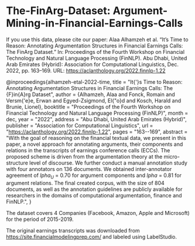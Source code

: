 # The-FinArg-Dataset: Argument-Mining-in-Financial-Earnings-Calls


If you use this data, please cite our paper: 
Alaa Alhamzeh et al. “It’s Time to Reason: Annotating Argumentation Structures in Financial Earnings Calls: The FinArg Dataset.” In: Proceedings of the Fourth
Workshop on Financial Technology and Natural Language Processing (FinNLP). Abu Dhabi, United Arab Emirates (Hybrid):
Association for Computational Linguistics, Dec. 2022, pp. 163–169. URL: https://aclanthology.org/2022.finnlp-1.22 

@inproceedings{alhamzeh-etal-2022-time,
    title = "It{'}s Time to Reason: Annotating Argumentation Structures in Financial Earnings Calls: The {F}in{A}rg Dataset",
    author = {Alhamzeh, Alaa  and
      Fonck, Romain  and
      Versm{\'e}e, Erwan  and
      Egyed-Zsigmond, El{\"o}d  and
      Kosch, Harald  and
      Brunie, Lionel},
    booktitle = "Proceedings of the Fourth Workshop on Financial Technology and Natural Language Processing (FinNLP)",
    month = dec,
    year = "2022",
    address = "Abu Dhabi, United Arab Emirates (Hybrid)",
    publisher = "Association for Computational Linguistics",
    url = "https://aclanthology.org/2022.finnlp-1.22",
    pages = "163--169",
    abstract = "With the goal of reasoning on the financial textual data, we present in this paper, a novel approach for annotating arguments, their components and relations in the transcripts of earnings conference calls (ECCs). The proposed scheme is driven from the argumentation theory at the micro-structure level of discourse. We further conduct a manual annotation study with four annotators on 136 documents. We obtained inter-annotator agreement of $lpha_{U}$ = 0.70 for argument components and $lpha$ = 0.81 for argument relations. The final created corpus, with the size of 804 documents, as well as the annotation guidelines are publicly available for researchers in the domains of computational argumentation, finance and FinNLP.",
}


The dataset covers 4 Companies (Facebook, Amazon, Apple and Microsoft) for the period of 2015-2019. 

The original earnings transcripts was downloaded from https://site.financialmodelingprep.com/ and labeled using LabelStudio. 
